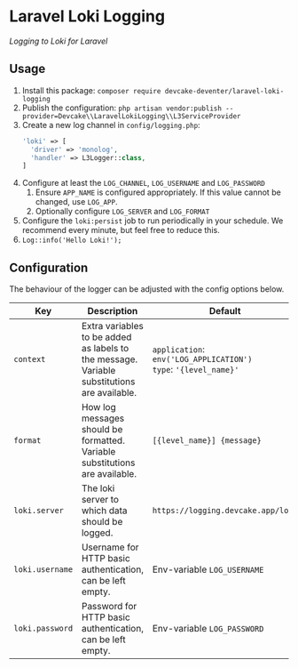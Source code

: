 # Laravel Loki Logging
_Logging to Loki for Laravel_

## Usage
1. Install this package: `composer require devcake-deventer/laravel-loki-logging`
2. Publish the configuration: `php artisan vendor:publish --provider=Devcake\\LaravelLokiLogging\\L3ServiceProvider`
3. Create a new log channel in `config/logging.php`:
   ```php
   'loki' => [
     'driver' => 'monolog',
     'handler' => L3Logger::class,
   ]
   ```
4. Configure at least the `LOG_CHANNEL`, `LOG_USERNAME` and `LOG_PASSWORD`
    1. Ensure `APP_NAME` is configured appropriately. If this value cannot be changed, use `LOG_APP`.
    2. Optionally configure `LOG_SERVER` and `LOG_FORMAT`
5. Configure the `loki:persist` job to run periodically in your schedule. We recommend every minute, but feel free to
 reduce this.
6. `Log::info('Hello Loki!');`

## Configuration
The behaviour of the logger can be adjusted with the config options below.

|Key|Description|Default|
|---|---|---|
|`context`|Extra variables to be added as labels to the message. Variable substitutions are available.|`application`: `env('LOG_APPLICATION')`<br/>`type`: `'{level_name}'`|
|`format`|How log messages should be formatted. Variable substitutions are available.|`[{level_name}] {message}`|
|`loki.server`|The loki server to which data should be logged.|`https://logging.devcake.app/loki`|
|`loki.username`|Username for HTTP basic authentication, can be left empty.|Env-variable `LOG_USERNAME`|
|`loki.password`|Password for HTTP basic authentication, can be left empty.|Env-variable `LOG_PASSWORD`|
